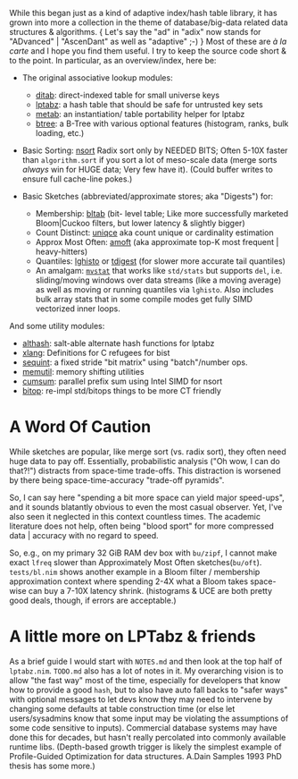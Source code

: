 While this began just as a kind of adaptive index/hash table library, it has
grown into more a collection in the theme of database/big-data related data
structures & algorithms.  { Let's say the "ad" in "adix" now stands for
"ADvanced" | "AscenDant" as well as "adaptive" ;-) }  Most of these are *à la
carte* and I hope you find them useful.  I try to keep the source code short &
to the point.  In particular, as an overview/index, here be:

 - The original associative lookup modules:
   - [ditab](https://c-blake.github.io/adix/adix/ditab.html): direct-indexed
   table for small universe keys
   - [lptabz](https://c-blake.github.io/adix/adix/lptabz.html): a hash table
   that should be safe for untrusted key sets
   - [metab](https://c-blake.github.io/adix/adix/metab.html): an instantiation/
   table portability helper for lptabz
   - [btree](https://c-blake.github.io/adix/adix/btree.html): a B-Tree with
   various optional features (histogram, ranks, bulk loading, etc.)

 - Basic Sorting: [nsort](https://c-blake.github.io/adix/adix/nsort.html)
     Radix sort only by NEEDED BITS; Often 5-10X faster than `algorithm.sort` if
     you sort a lot of meso-scale data (merge sorts *always* win for HUGE data;
     Very few have it). (Could buffer writes to ensure full cache-line pokes.)

 - Basic Sketches (abbreviated/approximate stores; aka "Digests") for:
   - Membership: [bltab](https://c-blake.github.io/adix/adix/bltab.html) (bit-
   level table; Like more successfully marketed Bloom|Cuckoo filters, but lower
   latency & slightly bigger)
   - Count Distinct: [uniqce](https://c-blake.github.io/adix/adix/uniqce.html)
   aka count unique or cardinality estimation
   - Approx Most Often: [amoft](https://c-blake.github.io/adix/adix/amoft.html)
   (aka approximate top-K most frequent | heavy-hitters)
   - Quantiles: [lghisto](https://c-blake.github.io/adix/adix/lghisto.html) or
   [tdigest](https://c-blake.github.io/adix/adix/tdigest.html) (for slower more
   accurate tail quantiles)
   - An amalgam: [`mvstat`](https://c-blake.github.io/adix/adix/mvstat.html)
   that works like `std/stats` but supports `del`, i.e. sliding/moving windows
   over data streams (like a moving average) as well as moving or running
   quantiles via `lghisto`.  Also includes bulk array stats that in some compile
   modes get fully SIMD vectorized inner loops.

And some utility modules:
  - [althash](https://c-blake.github.io/adix/adix/althash.html): salt-able
  alternate hash functions for lptabz
  - [xlang](https://c-blake.github.io/adix/adix/xlang.html): Definitions for C
  refugees for bist
  - [sequint](https://c-blake.github.io/adix/adix/sequint.html): a fixed stride
  "bit matrix" using "batch"/number ops.
  - [memutil](https://c-blake.github.io/adix/adix/memutil.html): memory shifting
  utilities
  - [cumsum](https://c-blake.github.io/adix/adix/cumsum.html): parallel prefix
  sum using Intel SIMD for nsort
  - [bitop](https://c-blake.github.io/adix/adix/bitop.html): re-impl std/bitops
  things to be more CT friendly

A Word Of Caution
=================
While sketches are popular, like merge sort (vs. radix sort), they often need
huge data to pay off.  Essentially, probabilistic analysis ("Oh wow, I can do
that?!") distracts from space-time trade-offs.  This distraction is worsened by
there being space-time-accuracy "trade-off pyramids".

So, I can say here "spending a bit more space can yield major speed-ups", and it
sounds blatantly obvious to even the most casual observer.  Yet, I've also seen
it neglected in this context countless times.  The academic literature does not
help, often being "blood sport" for more compressed data | accuracy with no
regard to speed.

So, e.g., on my primary 32 GiB RAM dev box with `bu/zipf`, I cannot make exact
`lfreq` slower than Approximately Most Often sketches(`bu/oft`).  `tests/bl.nim`
shows another example in a Bloom filter / membership approximation context where
spending 2-4X what a Bloom takes space-wise can buy a 7-10X latency shrink.
(histograms & UCE are both pretty good deals, though, if errors are acceptable.)

A little more on LPTabz & friends
=================================
As a brief guide I would start with `NOTES.md` and then look at the top half of
`lptabz.nim`.  `TODO.md` also has a lot of notes in it.  My overarching vision
is to allow "the fast way" most of the time, especially for developers that know
how to provide a good `hash`, but to also have auto fall backs to "safer ways"
with optional messages to let devs know they may need to intervene by changing
some defaults at table construction time (or else let users/sysadmins know that
some input may be violating the assumptions of some code sensitive to inputs).
Commercial database systems may have done this for decades, but hasn't really
percolated into commonly available runtime libs.  (Depth-based growth trigger is
likely the simplest example of Profile-Guided Optimization for data structures.
A.Dain Samples 1993 PhD thesis has some more.)
